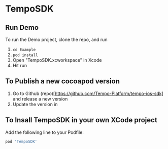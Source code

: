 # TempoSDK

## Run Demo

To run the Demo project, clone the repo, and run 
1. `cd Example`
2. `pod install`
3. Open "TempoSDK.xcworkspace" in Xcode
4. Hit run


## To Publish a new cocoapod version

1. Go to Github (repo)[https://github.com/Tempo-Platform/tempo-ios-sdk] and release a new version 
2. Update the version in 


## To Insall TempoSDK in your own XCode project

Add the following line to your Podfile:

```ruby
pod 'TempoSDK'
```

